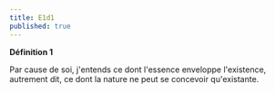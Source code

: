 ```yaml
---
title: E1d1
published: true
---
```


**Définition 1**

Par cause de soi, j'entends ce dont l'essence enveloppe l'existence, autrement dit, ce dont la nature ne peut se concevoir qu'existante.